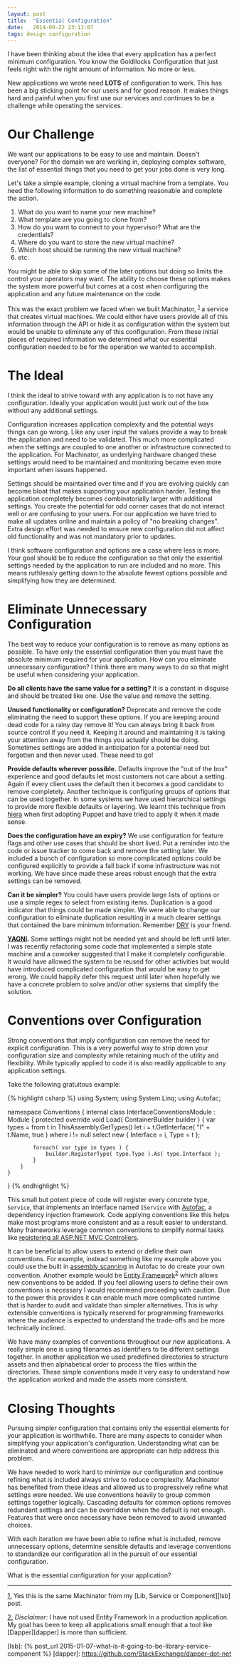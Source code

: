 ```yaml
---
layout: post
title:  "Essential Configuration"
date:   2014-09-22 23:11:07
tags: design configuration
---
```


I have been thinking about the idea that every application has a perfect
minimum configuration. You know the Goldilocks Configuration that just feels
right with the right amount of information. No more or less.

New applications we wrote need **LOTS** of configuration to work. This has been
a big sticking point for our users and for good reason. It makes things hard
and painful when you first use our services and continues to be a challenge
while operating the services.

Our Challenge
===============================================================================

We want our applications to be easy to use and maintain. Doesn't everyone? For
the domain we are working in, deploying complex software, the list of essential
things that you need to get your jobs done is very long.

Let's take a simple example, cloning a virtual machine from a template. You need
the following information to do something reasonable and complete the action.

1. What do you want to name your new machine?
2. What template are you going to clone from?
3. How do you want to connect to your hypervisor? What are the credentials?
4. Where do you want to store the new virtual machine?
5. Which host should be running the new virtual machine?
6. etc.

You might be able to skip some of the later options but doing so limits the
control your operators may want. The ability to choose these options makes the
system more powerful but comes at a cost when configuring the application and
any future maintenance on the code.

This was the exact problem we faced when we built Machinator,
<sup id="essential-configuration-reverse-note-1"><a href="#essential-configuration-note-1">1</a></sup> a service that creates virtual
machines. We could either have users provide all of this information through
the API or hide it as configuration within the system but would be unable to
eliminate any of this configuration. From these initial pieces of required
information we determined what our essential configuration needed to be for the
operation we wanted to accomplish.

The Ideal
===============================================================================

I think the ideal to strive toward with any application is to not have any
configuration. Ideally your application would just work out of the box without
any additional settings.

Configuration increases application complexity and the potential ways things
can go wrong. Like any user input the values provide a way to break
the application and need to be validated. This much more complicated when the
settings are coupled to one another or infrastructure connected to the
application. For Machinator, as underlying hardware changed these settings
would need to be maintained and monitoring became even more important when
issues happened.

Settings should be maintained over time and if you are evolving quickly can
become bloat that makes supporting your application harder. Testing the
application completely becomes combinatorially larger with additional settings.
You create the potential for odd corner cases that do not interact well or are
confusing to your users. For our application we have tried to make all updates
online and maintain a policy of "no breaking changes". Extra design effort was
needed to ensure new configuration did not affect old functionality and was not
mandatory prior to updates.

I think software configuration and options are a case where less is more.
Your goal should be to reduce the configuration so that only the essential
settings needed by the application to run are included and no more. This means
ruthlessly getting down to the absolute fewest options possible and simplifying
how they are determined.

Eliminate Unnecessary Configuration
===============================================================================

The best way to reduce your configuration is to remove as many options as
possible. To have only the essential configuration then you must have the
absolute minimum required for your application. How can you eliminate
unnecessary configuration? I think there are many ways to do so that might be
useful when considering your application.

**Do all clients have the same value for a setting?** It is a constant in
disguise and should be treated like one. Use the value and remove the setting.

**Unused functionality or configuration?** Deprecate
and remove the code eliminating the need to support these options. If you are
keeping around dead code for a rainy day remove it! You can always bring it
back from source control if you need it. Keeping it around and maintaining it
is taking your attention away from the things you actually should be doing.
Sometimes settings are added in anticipation for a potential need but forgotten
and then never used. These need to go!

**Provide defaults wherever possible.** Defaults improve the "out of the box"
experience and good defaults let most customers not care about a setting.
Again if every client uses the default then it becomes a good candidate to
remove completely. Another technique is configuring groups of options that
can be used together. In some systems we have used hierarchical settings to
provide more flexible defaults or layering. We learnt this technique from
[hiera][hiera] when first adopting Puppet and have tried to apply it when it
made sense.

**Does the configuration have an expiry?** We use configuration for feature
flags and other use cases that should be short lived. Put a reminder into the
code or issue tracker to come back and remove the setting later. We included a bunch
of configuration so more complicated options could be configured explicitly to
provide a fall back if some infrastructure was not working. We have since
made these areas robust enough that the extra settings can be removed.

**Can it be simpler?** You could have users provide large lists of options or
use a simple regex to select from existing items. Duplication is a good
indicator that things could be made simpler. We were able to change our
configuration to eliminate duplication resulting in a much clearer settings
that contained the bare minimum information. Remember [DRY][dry] is your friend.

**[YAGNI][yagni].** Some settings might not be needed yet and should be left
until later. I was recently refactoring some code that implemented a simple
state machine and a coworker suggested that I make it completely configurable.
It would have allowed the system to be reused for other activities but would
have introduced complicated configuration that would be easy to get wrong.
We could happily defer this request until later when hopefully we have a
concrete problem to solve and/or other systems that simplify the solution.

Conventions over Configuration
===============================================================================

Strong conventions that imply configuration can remove the need for explicit
configuration. This is a very powerful way to strip down your configuration
size and complexity while retaining much of the utility and
flexibility. While typically applied to code it is also readily applicable to
any application settings.

Take the following gratuitous example:

{% highlight csharp %}
using System;
using System.Linq;
using Autofac;

namespace Conventions {
    internal class InterfaceConventionsModule : Module  {
        protected override void Load( ContainerBuilder builder ) {
            var types = from t in ThisAssembly.GetTypes()
                        let i = t.GetInterface( "I" + t.Name, true )
                        where i != null
                        select new { Interface = i, Type = t };

            foreach( var type in types ) {
                builder.RegisterType( type.Type ).As( type.Interface );
            }
        }
    }
}
{% endhighlight %}

This small but potent piece of code will register every concrete type, ``Service``, that
implements an interface named ``IService`` with [Autofac][autofac], a dependency injection
framework. Code applying conventions like this helps make most programs more
consistent and as a result easier to understand. Many frameworks leverage
common conventions to simplify normal tasks like [registering all ASP.NET MVC Controllers][controllers].

It can be beneficial to allow users to extend or define their own conventions.
For example, instead something like my example above you could use the built in
[assembly scanning][scanning] in Autofac to do create your own convention.
Another example would be [Entity Framework][ef]<sup id="essential-configuration-reverse-note-2"><a href="#essential-configuration-note-2">2</a></sup>
which allows new conventions to be added. If you feel allowing users to define
their own conventions is necessary I would recommend proceeding with caution.
Due to the power this provides it can enable much more complicated runtime that
is harder to audit and validate than simpler alternatives. This is why
extensible conventions is typically reserved for programming frameworks where
the audience is expected to understand the trade-offs and be more technically
inclined.

We have many examples of conventions throughout our new applications. A really
simple one is using filenames as identifiers to tie different settings together.
In another application we used predefined directories to structure assets
and then alphabetical order to process the files within the directories. These
simple conventions made it very easy to understand how the
application worked and made the assets more consistent.

Closing Thoughts
===============================================================================

Pursuing simpler configuration that contains only the essential elements for
your application is worthwhile. There are many aspects to consider when
simplifying your application's configuration. Understanding what can be
eliminated and where conventions are appropriate can help address this problem.

We have needed to work hard to minimize our configuration and continue refining
what is included always strive to reduce complexity. Machinator has benefited
from these ideas and allowed us to progressively refine what settings were
needed. We use conventions heavily to group common settings together logically.
Cascading defaults for common options removes redundant settings and can be
overridden when the default is not enough.
Features that were once necessary have been removed to avoid unwanted choices.

With each iteration we have been able to refine what is included, remove
unnecessary options, determine sensible defaults and leverage conventions to
standardize our configuration all in the pursuit of our essential
configuration.

What is the essential configuration for your application?

<hr />

<a id="essential-configuration-note-1" href="#essential-configuration-reverse-note-1">1.</a>
Yes this is the same Machinator from my [Lib, Service or Component][lsb] post.

<a id="essential-configuration-note-2" href="#essential-configuration-reverse-note-2">2.</a>
*Disclaimer:* I have not used Entity Framework in a production application. My goal has
been to keep all applications small enough that a tool like [Dapper][dapper] is
more than sufficient.

[hiera]: https://docs.puppetlabs.com/hiera/1/#avoiding-repetition
[autofac]: http://autofac.org/
[controllers]: http://docs.autofac.org/en/latest/integration/mvc.html
[scanning]: http://docs.autofac.org/en/latest/register/scanning.html
[dry]: http://www.artima.com/intv/dry.html
[yagni]: http://c2.com/cgi/wiki?YouArentGonnaNeedIt
[ef]:  http://msdn.microsoft.com/en-us/data/jj819164.aspx
[lsb]: {% post_url 2015-01-07-what-is-it-going-to-be-library-service-component %}
[dapper]: https://github.com/StackExchange/dapper-dot-net